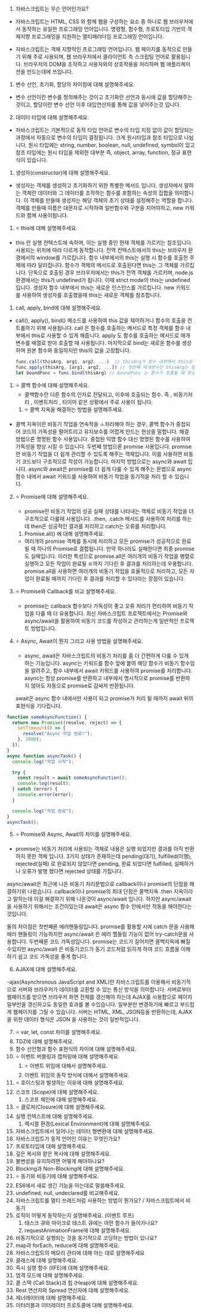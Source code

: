 1. 자바스크립트는 무슨 언어인가요?

- 자바스크립트는 HTML, CSS 와 함께 웹을 구성하는 요소 중 하나로 웹 브라우저에서 동작하는 유일한 프로그래밍 언어입니다.
  명령형, 함수형, 프로토타입 기반의 객체지향 프로그래밍을 지원하는 멀티패러다임 프로그래밍 언어입니다.

- 자바스크립트는 객체 지향적인 프로그래밍 언어입니다. 웹 페이지를 동적으로 만들기 위해 주로 사용되며, 웹 브라우저에서 클라이언트 측 스크립팅 언어로 활용됩니다. 브라우저의 DOM을 조작하고 사용자와의 상호작용을 처리하며 웹 애플리케이션을 만드는데에 쓰입니다.

1. 변수 선언, 초기화, 할당의 차이점에 대해 설명해주세요.

- 변수 선언이란 변수를 정의해주는 것이고 초기화란 선언과 동시에 값을 할당해주는 것이고, 할당이란 변수 선언 이후 대입연산자를 통해 값을 넣어주는것 입니다.

2. 데이터 타입에 대해 설명해주세요.

- 자바스크립트는 기본적으로 동적 타입 언어로 변수의 타입 지정 없이 값이 할당되는 과정에서 자동으로 변수의 타입이 결정됩니다.
  크게 원시타입과 참조 타입으로 나뉩니다. 원시 타입에는 string, number, boolean, null, undefined, symbol이 있고
  참조 타입에는 원시 타입을 제외한 대부분 즉, object, array, function, 정규 표현식이 있습니다.

1. 생성자(constructor)에 대해 설명해주세요.

- 생성자는 객체를 생성하고 초기화하기 위한 특별한 메서드 입니다.
  생성자에서 말하는 객체란 데이터와 그 데이터를 조작하는 함수를 포함하는 속성의 집합을 의미합니다. 이 객체를 만들때 생성자는 해당 객체의 초기 상태를 설정해주는 역할을 합니다.
  객체를 만들때 이름은 대문자로 시작하여 일반함수와 구분을 지어야하고, new 키워드와 함께 사용이됩니다.

1. ⭐ this에 대해 설명해주세요.

- this 란 실행 컨텍스트에 속하며, 이는 실행 중인 현재 객체를 가르키는 참조입니다. 사용되는 위치에 따라 다르게 동작합니다.
  전역 컨텍스트에서의 this는 브라우저 환경에서의 window를 가르킵니다.
  함수 내부에서의 this는 실행 시 함수를 호출한 주체에 따라 달리집니다. 함수가 객체의 메서드로 호출된다면 this는 그 객체를 가르킵니다.
  단독으로 호출된 경우 브라우저에서는 this가 전역 객체를 가르키며, node.js 환경에서는 this가 undefined가 됩니다.
  이때 strict mode의 this는 undefined 입니다.
  생성자 함수 내부에서 this는 새로운 인스턴스를 가르킵니다. new 키워드를 사용하여 생성자를 호출했을때 this는 새로운 객체를 참조합니다.

1.  call, apply, bind에 대해 설명해주세요.

- call(), apply(), bind() 메소드를 사용하여 this 값을 제어하거나 함수의 호출을 컨트롤하기 위해 사용됩니다.
  call 은 함수를 호출하는 메서드로 특정 객체를 함수 내부에서 this로 사용할 수 있게 해줍니다.
  apply 도 함수를 호출하는 메서드로 매개변수를 배열로 받아 호출할 때 사용됩니다.
  마지막으로 bind는 새로운 함수를 생성하며 원본 함수와 동일하지만 this의 값을 고정합니다.
  ```js
  func.call(thisArg, arg1, arg2, ...)  // thisArg가 함수 내부에서 this로 사용된다.
  func.apply(thisArg, [arg1, arg2, ...]) // 첫번째 매개변수인 thisArg는 함수 내부에서 this로 사용되고 두번째 매개변수인 배열은 호출되는 함수의 인수로 전달됩니다.
  let boundFunc = func.bind(thisArg) // boundFunc 는 함수가 호출될 때 항상 지정된 thisArg를 this로 사용
  ```

1. ⭐ 콜백 함수에 대해 설명해주세요.
   - 콜백함수란 다른 함수의 인자로 전달되고, 이후에 호출되는 함수. 즉 , 비동기처리 , 이벤트처리 , 타이머 같은 상황에서 주로 사용이 됩니다.
   1. ⭐ 콜백 지옥을 해결하는 방법을 설명해주세요.

- 콜백 지옥이란 비동기 작업을 연속적을 ㅗ처리해야 하는 경우, 콜백 함수가 중첩되어 코드의 가독성을 떨어트리고 유지보수를 어렵게 만드는 현상을 말합니다.
  해결 방법으론 명명된 함수 사용입니다. 중첩된 익명 함수 대신 명명된 함수를 사용하여 가독성을 향상 시킬 수 있습니다.
  두번째 방법으론 promise 사용입니다. promise란 비동기 작업을 더 쉽게 관리할 수 있도록 해주는 객체입니다. 이를 사용하면 비동기 코드보다 구조적으로 작성이 가능합니다.
  마지막 방법으로는 async와 await 입니다. async와 await은 promise를 더 쉽게 다룰 수 있게 해주는 문법으로 async 함수 내에서 await 키워드를 사용하여 비동기 작업을 동기적을 처리 할 수 있습니다.

2. ⭐ Promise에 대해 설명해주세요.

   - promise란 비동기 작업의 성공 실패 상태를 나타내는 객체로 비동기 작업을 더 구조적으로 다룰때 사용입니다.
     .then, .catch 메서드를 사용하여 처리를 하는데 then은 성공적인 결과를 처리하고 catch는 오류를 처리합니다.

   1. Promise.all() 에 대해 설명해주세요.

   - 여러개의 promise 객체를 동시에 처리하고 모든 promise가 성공적으로 완료 될 때 하나의 Promise로 결합됩니다.
     만약 하나라도 실패한다면 최종 promise도 실패입니다.
     이러한 특성으로 promise.all은 여러개의 비동기 작업을 병렬로 실행하고 모든 작업이 완료될 ㄸ까지 기다린 후 결과를 처리하는데 우용합니다.
     promise.all을 사용하면 여러개의 비동기 작업을 효율적으로 처리하고, 모든 자업이 완료될 때까지 기다린 후 결과를 처리할 수 있다라는 장점이 있습니다.

3. ⭐ Promise와 Callback를 비교 설명해주세요.

   - promise는 callback 함수보다 가독성이 좋고 오류 처리가 편리하여 비동기 작업을 다룰 때 더 유용합니다.
     최신 자바스크립트 프로젝트에서는 Promise와 async/await을 활용하여 비동기 코드를 작성하고 관리하는게 일반적인 프로젝트 방법입니다.

4. ⭐ Async, Await이 뭔지 그리고 사용 방법을 설명해주세요.

   - async, await은 자바스크립트의 비동기 처리를 좀 더 간편하게 다룰 수 있게 하는 기능입니다.
     async는 키워드를 함수 앞에 붙여 해당 함수가 비동기 함수임을 알려주고, 함수 내부에서 await 키워드를 사용하여 promise를 처리합니다.
     async는 항상 promise를 반환하고 내부에서 명시적으로 promise를 반환하지 않아도 자동으로 promise로 감싸져 반환됩니다.

   await은 async 함수 내에서만 사용이 되고 promise가 처리 될 때까지 await 뒤의 표현식을 기다립니다.

```js
function someAsyncFunction() {
  return new Promise((resolve, reject) => {
    setTimeout(() => {
      resolve("Async 작업 완료!");
    }, 2000);
  });
}
async function asyncTask() {
  console.log("작업 시작");

  try {
    const result = await someAsyncFunction();
    console.log(result);
  } catch (error) {
    console.error(error);
  }

  console.log("작업 완료");
}
asyncTask();
```

5. ⭐ Promise와 Async, Await의 차이를 설명해주세요.

- promise는 비동기 처리에 사용되는 객체로 내용은 실행 되었지만 결과를 아직 반환하지 못한 객체 입니다.
  3가지 상태가 존재하는데 pending(대기), fulfilled(이행), rejected(실패) 로 완료되지 않았다면 pending, 완료 되었다면 fulfilled, 실패하거나 오류가 발행 했다면 rejected 상태를 가집니다.

async/await은 최근에 나온 비동기 처리문법으로 callback이나 promise의 단점을 해결하기위 나왔습니다.
callback이나 promise의 최대 단점은 콜백지옥 .then 지옥이라고 말하는데 이걸 해결하기 위해 나온것이 async/await 입니다.
하지만 async/await 을 사용하기 위해서는 조건이있는데 await은 async 함수 안에서만 작동을 해야한다는 것입니다.

둘의 차이점은
첫번째론 에러핸들링입니다.
promise를 활용할 시에 catch 문을 사용해 에러 핸들링이 가능하지만 async/await 은 에러 핼들링 기능이 없어 try-catch문을 사용합니다.
두번째론 코드 가독성입니다.
promise는 코드가 길어지면 콜백지옥에 빠질 수있지만 async/await 은 비동기코드가 동기 코드처럼 읽히게 하여 코드 흐름을 이해하기 쉽고 코드 가독성을 좋게 합니다.

6. AJAX에 대해 설명해주세요.

-ajax(Asynchronous JavaScript and XML)란 자바스크립트를 이용해서 비동기적으로 서버와 브라우저가 데이터를 교환할 수 있는 통신 방식을 의미합니다. 서버로부터 웹페이즈를 받으면 브라우저 화면 전체를 갱신해야 하는데 AJAX를 사용함으로 페이지 일부만을 갱신하고도 동일한 효과를 볼 수있습니다. 일부분만 변경하기에 빠르고 부드럽게 웹페이지를 그릴 수 있습니다.
서버는 HTML, XML, JSON등을 반환하는데, AJAX을 위한 데이터 형식은 JSON 을 사용하는 것이 일반적입니다.

7. ⭐ var, let, const 차이를 설명해주세요.
8. TDZ에 대해 설명해주세요.
9. 함수 선언형과 함수 표현식의 차이에 대해 설명해주세요.
10. ⭐ 이벤트 버블링과 캡처링에 대해 설명해주세요.
    1. ⭐ 이벤트 위임에 대해서 설명해주세요.
    2. 이벤트 위임의 동작 방식에 대해서 설명해주세요.
11. ⭐ 호이스팅과 발생하는 이유에 대해 설명해주세요.
12. 스코프 (Scope)에 대해 설명해주세요.
    1. 스코프 체인에 대해 설명해주세요.
13. ⭐ 클로져(Closure)에 대해 설명해주세요.
14. 실행 컨텍스트에 대해 설명해주세요.
    1. 렉시컬 환경(Lexical Environment)에 대해 설명해주세요.
15. 자바스크립트에서 일어나는 데이터 형변환에 대해 설명해주세요.
16. 자바스크립트가 동적 언어인 이유는 무엇인가요?
17. 프로토타입에 대해 설명해주세요.
18. 깊은 복사와 얕은 복사에 대해 설명해주세요.
19. 불변성을 유지하려면 어떻게 해야하나요?
20. Blocking과 Non-Blocking에 대해 설명해주세요.
21. ⭐ 동기와 비동기에 대해 설명해주세요.
22. ES6에서 새로 생긴 기능을 아는대로 말씀해주세요.
23. undefined, null, undeclared를 비교해주세요.
24. 자바스크립트를 멀티 쓰레드처럼 사용하는 방법이 뭔가요? / 자바스크립트에서 비동기
25. 로직이 어떻게 동작하는지 설명해주세요. (이벤트 루프)
    1. 태스크 큐와 마이크로 태스트 큐에는 어떤 함수가 들어가나요?
    2. requestAnimationFrame에 대해 설명해주세요.
26. 비동기적으로 실행되는 것을 동기적으로 코딩하는 방법이 있나요?
27. map과 forEach, reduce에 대해 설명해주세요.
28. 자바스크립트의 메모리 관리에 대해 아는 대로 설명해주세요
29. 클래스에 대해 설명해주세요.
30. 즉시 실행 함수 (IIFE)에 대해 설명해주세요.
31. 엄격 모드에 대해 설명해주세요.
32. 콜 스택 (Call Stack)과 힙 (Heap)에 대해 설명해주세요.
33. Rest 연산자와 Spread 연산자에 대해 설명해주세요.
34. 제너레이터에 대해 설명해주세요.
35. 이터러블과 이터레이터 프로토콜에 대해 설명해주세요.
